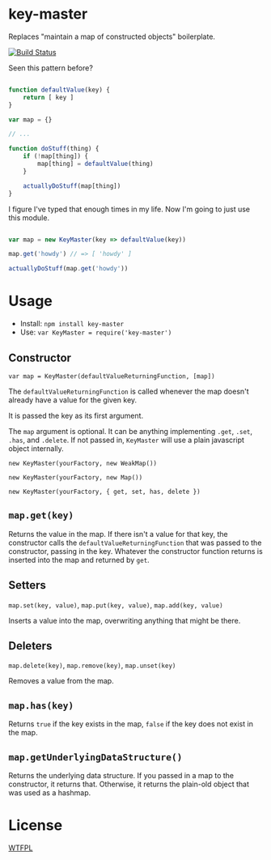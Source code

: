 # key-master

Replaces "maintain a map of constructed objects" boilerplate.

[![Build Status](https://travis-ci.org/TehShrike/key-master.svg)](https://travis-ci.org/TehShrike/key-master)

Seen this pattern before?

<!-- js
var KeyMaster = require('./')
function actuallyDoStuff() {

}
-->

```js

function defaultValue(key) {
	return [ key ]
}

var map = {}

// ...

function doStuff(thing) {
	if (!map[thing]) {
		map[thing] = defaultValue(thing)
	}

	actuallyDoStuff(map[thing])
}

```

I figure I've typed that enough times in my life.  Now I'm going to just use this module.

```js

var map = new KeyMaster(key => defaultValue(key))

map.get('howdy') // => [ 'howdy' ]

actuallyDoStuff(map.get('howdy'))

```

# Usage

- Install: `npm install key-master`
- Use: `var KeyMaster = require('key-master')`

## Constructor

`var map = KeyMaster(defaultValueReturningFunction, [map])`

The `defaultValueReturningFunction` is called whenever the map doesn't already have a value for the given key.

It is passed the key as its first argument.

The `map` argument is optional. It can be anything implementing `.get`, `.set`, `.has`, and `.delete`. If not passed in, `KeyMaster` will use a plain javascript object internally.

`new KeyMaster(yourFactory, new WeakMap())`

`new KeyMaster(yourFactory, new Map())`

`new KeyMaster(yourFactory, { get, set, has, delete })`

## `map.get(key)`

Returns the value in the map.  If there isn't a value for that key, the constructor calls the `defaultValueReturningFunction` that was passed to the constructor, passing in the key.  Whatever the constructor function returns is inserted into the map and returned by `get`.

## Setters

`map.set(key, value)`, `map.put(key, value)`, `map.add(key, value)`

Inserts a value into the map, overwriting anything that might be there.

## Deleters

`map.delete(key)`, `map.remove(key)`, `map.unset(key)`

Removes a value from the map.

## `map.has(key)`

Returns `true` if the key exists in the map, `false` if the key does not exist in the map.

## `map.getUnderlyingDataStructure()`

Returns the underlying data structure.  If you passed in a map to the constructor, it returns that.  Otherwise, it returns the plain-old object that was used as a hashmap.

# License

[WTFPL](http://wtfpl2.com)
